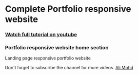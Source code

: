 # Complete Portfolio responsive website

### [Watch full tutorial on youtube](https://youtu.be/N4mTua2dILQ)

### Portfolio responsive website home section

Landing page responsive portfolio website

Don't forget to subscribe the channel for more videos.
[Ali Mohd](https://www.youtube.com/channel/UCD82KIkpQ5dtQYFzxLejzGg)
